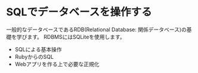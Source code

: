 # SQLでデータベースを操作する
一般的なデータベースであるRDB(Relational Database: 関係データベース)の基礎を学びます。
RDBMSにはSQLiteを使用します。

* SQLによる基本操作
* RubyからのSQL
* Webアプリを作る上で必要な正規化